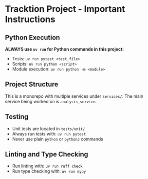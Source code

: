 # Tracktion Project - Important Instructions

## Python Execution
**ALWAYS use `uv run` for Python commands in this project:**
- Tests: `uv run pytest <test_file>`
- Scripts: `uv run python <script>`
- Module execution: `uv run python -m <module>`

## Project Structure
This is a monorepo with multiple services under `services/`. The main service being worked on is `analysis_service`.

## Testing
- Unit tests are located in `tests/unit/`
- Always run tests with: `uv run pytest`
- Never use plain `python` or `python3` commands

## Linting and Type Checking
- Run linting with: `uv run ruff check`
- Run type checking with: `uv run mypy`
